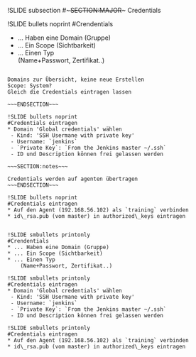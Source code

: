 !SLIDE subsection
#~~~SECTION:MAJOR~~~ Credentials

!SLIDE bullets noprint
#Crendentials
* ... Haben eine Domain (Gruppe)
* ... Ein Scope (Sichtbarkeit)
* ... Einen Typ  
	(Name+Passwort, Zertifikat..)

~~~SECTION:notes~~~

Domains zur Übersicht, keine neue Erstellen
Scope: System?
Gleich die Credentials eintragen lassen

~~~ENDSECTION~~~

!SLIDE bullets noprint
#Credentials eintragen
* Domain 'Global credentials' wählen
 - Kind: 'SSH Usermane with private key'
 - Username: `jenkins`
 - `Private Key`: `From the Jenkins master ~/.ssh`
 - ID und Description können frei gelassen werden

~~~SECTION:notes~~~

Credentials werden auf agenten übertragen
~~~ENDSECTION~~~

!SLIDE bullets noprint
#Credentials eintragen
* Auf den Agent (192.168.56.102) als `training` verbinden
* id\_rsa.pub (vom master) in authorized\_keys eintragen


!SLIDE smbullets printonly
#Crendentials
* ... Haben eine Domain (Gruppe)
* ... Ein Scope (Sichtbarkeit)
* ... Einen Typ  
	(Name+Passwort, Zertifikat..)

!SLIDE smbullets printonly
#Credentials eintragen
* Domain 'Global credentials' wählen
 - Kind: 'SSH Usermane with private key'
 - Username: `jenkins`
 - `Private Key`: `From the Jenkins master ~/.ssh`
 - ID und Description können frei gelassen werden

!SLIDE smbullets printonly
#Credentials eintragen
* Auf den Agent (192.168.56.102) als `training` verbinden
* id\_rsa.pub (vom master) in authorized\_keys eintragen
